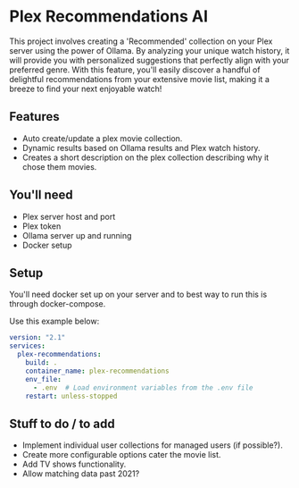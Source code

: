# Plex Recommendations AI

This project involves creating a 'Recommended' collection on your Plex server using the power of Ollama. 
By analyzing your unique watch history, it will provide you with personalized suggestions that perfectly align with your preferred genre. 
With this feature, you'll easily discover a handful of delightful recommendations from your extensive movie list, making it a breeze to find your next enjoyable watch!

## Features

- Auto create/update a plex movie collection.
- Dynamic results based on Ollama results and Plex watch history.
- Creates a short description on the plex collection describing why it chose them movies.

## You'll need

- Plex server host and port
- Plex token
- Ollama server up and running
- Docker setup

## Setup

You'll need docker set up on your server and to best way to run this is through docker-compose.

Use this example below:

```yaml
version: "2.1"
services:
  plex-recommendations:
    build: .
    container_name: plex-recommendations
    env_file:
      - .env  # Load environment variables from the .env file
    restart: unless-stopped
```

## Stuff to do / to add
- Implement individual user collections for managed users (if possible?).
- Create more configurable options cater the movie list.
- Add TV shows functionality.
- Allow matching data past 2021?
